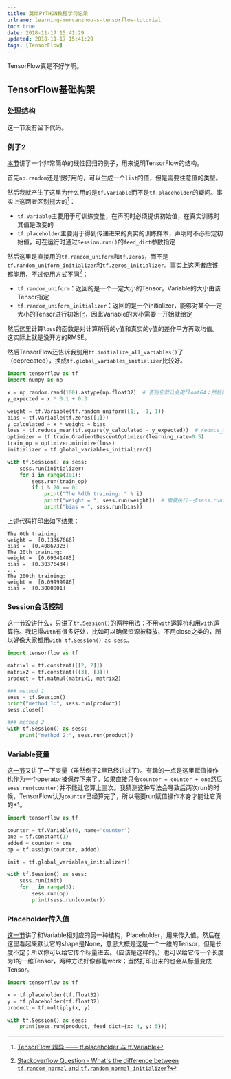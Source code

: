 ```yaml
---
title: 莫烦PYTHON教程学习记录
urlname: learning-morvanzhou-s-tensorflow-tutorial
toc: true
date: 2018-11-17 15:41:29
updated: 2018-11-17 15:41:29
tags: [TensorFlow]
---
```


TensorFlow真是不好学啊。

## TensorFlow基础构架

### 处理结构

这一节没有留下代码。

### 例子2

[本节](https://morvanzhou.github.io/tutorials/machine-learning/tensorflow/2-2-example2/)讲了一个非常简单的线性回归的例子，用来说明TensorFlow的结构。

首先`np.random`还是很好用的，可以生成一个`list`的值，但是需要注意值的类型。

然后我就产生了这里为什么用的是`tf.Variable`而不是`tf.placeholder`的疑问。事实上这两者区别挺大的[^variable]：

* `tf.Variable`主要用于可训练变量，在声明时必须提供初始值，在真实训练时其值是改变的
* `tf.placeholder`主要用于得到传递进来的真实的训练样本，声明时不必指定初始值，可在运行时通过`Session.run()`的`feed_dict`参数指定

[^variable]: [TensorFlow 辨异 —— tf.placeholder 与 tf.Variable](https://blog.csdn.net/lanchunhui/article/details/61712830)

然后这里是直接用的`tf.random_uniform`和`tf.zeros`，而不是`tf.random_uniform_initializer`和`tf.zeros_initializer`。事实上这两者应该都能用，不过使用方式不同[^initializer]：

* `tf.random_uniform`：返回的是一个一定大小的Tensor，Variable的大小由该Tensor指定
* `tf.random_uniform_initializer`：返回的是一个initializer，能够对某个一定大小的Tensor进行初始化，因此Variable的大小需要一开始就给定

[^initializer]: [Stackoverflow Question - What's the difference between `tf.random_normal` and `tf.random_normal_initializer`?](https://stackoverflow.com/questions/48181961/whats-the-difference-between-tf-random-normal-and-tf-random-normal-initializ)

然后这里计算`loss`的函数是对计算所得的`y`值和真实的`y`值的差作平方再取均值。这实际上就是没开方的RMSE。

然后TensorFlow还告诉我别用`tf.initialize_all_variables()`了（deprecated），换成`tf.global_variables_initializer`比较好。

```py
import tensorflow as tf
import numpy as np

x = np.random.rand(100).astype(np.float32)  # 否则它默认会用float64；然后默认用float32的tf就会报错
y_expected = x * 0.1 + 0.3

weight = tf.Variable(tf.random_uniform([1], -1, 1))
bias = tf.Variable(tf.zeros([1]))
y_calculated = x * weight + bias
loss = tf.reduce_mean(tf.square(y_calculated - y_expected))  # reduce_mean和square结合使用==
optimizer = tf.train.GradientDescentOptimizer(learning_rate=0.5)
train_op = optimizer.minimize(loss)
initializer = tf.global_variables_initializer()

with tf.Session() as sess:
    sess.run(initializer)
    for i in range(201):
        sess.run(train_op)
        if i % 20 == 0:
            print("The %dth training: " % i)
            print("weight = ", sess.run(weight))  # 需要执行一步sess.run才能打印
            print("bias = ", sess.run(bias))
```

上述代码打印出如下结果：

```
The 0th training:
weight =  [0.13367666]
bias =  [0.40867323]
The 20th training:
weight =  [0.09341485]
bias =  [0.30376434]
...
The 200th training:
weight =  [0.09999986]
bias =  [0.3000001]
```

### Session会话控制

这一节没讲什么，只讲了`tf.Session()`的两种用法：不用`with`运算符和用`with`运算符。我记得`with`有很多好处，比如可以确保资源被释放、不用close之类的，所以好像大家都用`with tf.Session() as sess`。

```py
import tensorflow as tf

matrix1 = tf.constant([[2, 2]])
matrix2 = tf.constant([[3], [3]])
product = tf.matmul(matrix1, matrix2)

### method 1
sess = tf.Session()
print("method 1:", sess.run(product))
sess.close()

### method 2
with tf.Session() as sess:
    print("method 2:", sess.run(product))
```

### Variable变量

[这一节](https://morvanzhou.github.io/tutorials/machine-learning/tensorflow/2-4-variable/)又讲了一下变量（虽然例子2里已经讲过了）。有趣的一点是这里赋值操作也作为一个operator被保存下来了。如果直接只令`counter = counter + one`然后`sess.run(counter)`并不能让它算上三次。我猜测这种写法会导致后两次run的时候，TensorFlow认为`counter`已经算完了，所以需要run赋值操作本身才能让它真的+1。

```py
import tensorflow as tf

counter = tf.Variable(0, name='counter')
one = tf.constant(1)
added = counter + one
op = tf.assign(counter, added)

init = tf.global_variables_initializer()

with tf.Session() as sess:
    sess.run(init)
    for _ in range(3):
        sess.run(op)
        print(sess.run(counter))
```

### Placeholder传入值

[这一节](https://morvanzhou.github.io/tutorials/machine-learning/tensorflow/2-5-placeholde/)讲了和Variable相对应的另一种结构，Placeholder，用来传入值。然后在这里看起来默认它的shape是None，意思大概是这是一个一维的Tensor，但是长度不定；所以你可以给它传个标量进去。（应该是这样的。）也可以给它传一个长度为1的一维Tensor，两种方法好像都能work；当然打印出来的也会从标量变成Tensor。

```py
import tensorflow as tf

x = tf.placeholder(tf.float32)
y = tf.placeholder(tf.float32)
product = tf.multiply(x, y)

with tf.Session() as sess:
    print(sess.run(product, feed_dict={x: 4, y: 5}))
```